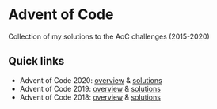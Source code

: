 # Advent of Code
Collection of my solutions to the AoC challenges (2015-2020)


## Quick links

- Advent of Code 2020: [overview](src/main/kotlin/aoc2020/README.md) & [solutions](src/main/kotlin/aoc2020/README.md)
- Advent of Code 2019: [overview](src/main/kotlin/aoc2019/README.md) & [solutions](src/main/kotlin/aoc2019/README.md)
- Advent of Code 2018: [overview](src/main/kotlin/aoc2018/README.md) & [solutions](src/main/kotlin/aoc2018/README.md)


